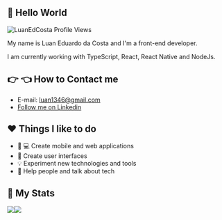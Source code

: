 ## :wave: Hello World

<p align="left"> 
  <img src="https://komarev.com/ghpvc/?username=LuanEdCosta&color=blueviolet" alt="LuanEdCosta Profile Views" />
</p>

My name is Luan Eduardo da Costa and I'm a front-end developer. 

I am currently working with TypeScript, React, React Native and NodeJs.

## :point_right: :point_left: How to Contact me

- E-mail: luan1346@gmail.com
- [Follow me on Linkedin](https://www.linkedin.com/in/luan-eduardo-costa-aaab591a7/)

## :heart: Things I like to do

- :iphone: :computer: Create mobile and web applications
- :flower_playing_cards: Create user interfaces
- :bulb: Experiment new technologies and tools
- :man: Help people and talk about tech

## :page_with_curl: My Stats 

<div style="display:flex">
  <img src="https://github-readme-stats.vercel.app/api?username=LuanEdCosta&show_icons=true&theme=dark&count_private=true">
  <img src="https://github-readme-stats.vercel.app/api/top-langs/?username=LuanEdCosta&layout=compact">
</div>
